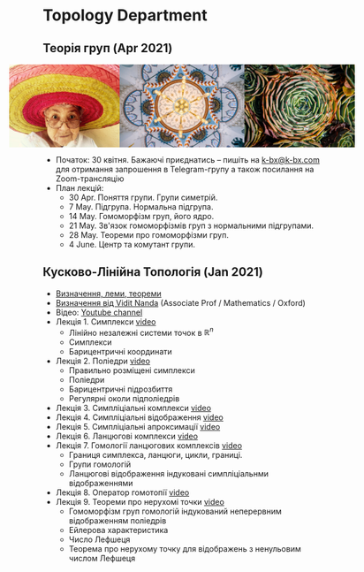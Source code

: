 # Topology Department

## Теорія груп (Apr 2021)

<div style="display:flex; justify-content:center"><img src="./static/gt01.jpeg" alt="gt01" style="height:150px;" /><img src="./static/gt02.jpeg" alt="gt02" style="height:150px;" /><img src="./static/gt03.jpeg" alt="gt03" style="height:150px;" /></div>

- Початок: 30 квітня. Бажаючі приєднатись – пишіть на k-bx@k-bx.com для отримання запрошення в Telegram-групу а також посилання на Zoom-трансляцію
- План лекцій:
  - 30 Apr. Поняття групи. Групи симетрій.
  - 7 May. Підгрупа. Нормальна підгрупа. 
  - 14 May. Гомоморфізм груп, його ядро. 
  - 21 May. Зв'язок гомоморфізмів груп з нормальними підгрупами.
  - 28 May. Теореми про гомоморфізми груп.
  - 4 June. Центр та комутант групи.

## Кусково-Лінійна Топологія (Jan 2021)

- [Визначення, леми, теореми](./courses/pl_topology.html)
- [Визначення від Vidit Nanda](https://twitter.com/viditnanda/status/1370313946545143810) (Associate Prof / Mathematics / Oxford)
- Відео: [Youtube channel](https://www.youtube.com/playlist?list=PLmHyZ3t74Vpx2PlNQnleAqaqVGabXGWfZ)
- Лекція 1. Симплекси [video](https://www.youtube.com/watch?v=hCzaDl4bOkA)
  - Лінійно незалежні системи точок в $\mathbb{R}^n$
  - Симплекси
  - Барицентричні координати
- Лекція 2. Поліедри [video](https://www.youtube.com/watch?v=Plqci0HNgvo)
  - Правильно розміщені симплекси
  - Поліедри
  - Барицентричні підрозбиття
  - Регулярні околи підполіедрів
- Лекція 3. Симпліціальні комплекси [video](https://www.youtube.com/watch?v=jDfSKXvFMUs&list=PLmHyZ3t74Vpx2PlNQnleAqaqVGabXGWfZ&index=4)
- Лекція 4. Симпліціальні відображення [video](https://www.youtube.com/watch?v=k8btvMiktB8)
- Лекція 5. Симпліціальні апроксимації [video](https://www.youtube.com/watch?v=8krrZLCpN4Q)
- Лекція 6. Ланцюгові комплекси [video](https://www.youtube.com/watch?v=ByIWNfjSXtc)
- Лекція 7. Гомології ланцюгових комплексів [video](https://www.youtube.com/watch?v=s4opNQB9h6s)
  - Границя симплекса, ланцюги, цикли, границі.
  - Групи гомологій
  - Ланцюгові відображення індуковані симпліціальнми відображеннями
- Лекція 8. Оператор гомотопії [video](https://youtu.be/UItlSoJODJs)
- Лекція 9. Теореми про нерухомі точки [video](https://youtu.be/kti-uMw-66o)
  - Гомоморфізм груп гомологій індукований неперервним відображенням поліедрів
  - Ейлерова характеристика
  - Число Лефшеця
  - Теорема про нерухому точку для відображень з ненульовим числом Лефшеця
